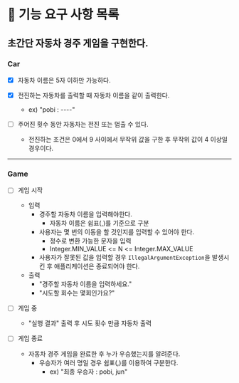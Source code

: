 # 🚀 기능 요구 사항 목록

## 초간단 자동차 경주 게임을 구현한다.

### Car

-[x] 자동차 이름은 5자 이하만 가능하다.


-[x] 전진하는 자동차를 출력할 때 자동차 이름을 같이 출력한다.
    - ex) "pobi : ----"


-[ ] 주어진 횟수 동안 자동차는 전진 또는 멈출 수 있다.
    - 전진하는 조건은 0에서 9 사이에서 무작위 값을 구한 후 무작위 값이 4 이상일 경우이다.

---

### Game

-[ ] 게임 시작
    - 입력
        - 경주할 자동차 이름을 입력해야한다.
            - 자동차 이름은 쉼표(,)를 기준으로 구분
        - 사용자는 몇 번의 이동을 할 것인지를 입력할 수 있어야 한다.
            - 정수로 변환 가능한 문자을 입력
            - Integer.MIN_VALUE <= N <= Integer.MAX_VALUE
        - 사용자가 잘못된 값을 입력할 경우 `IllegalArgumentException`을 발생시킨 후 애플리케이션은 종료되어야 한다.
    - 출력
        - "경주할 자동차 이름을 입력하세요."
        - "시도할 회수는 몇회인가요?"


-[ ] 게임 중
    - "실행 결과" 출력 후 시도 횟수 만큼 자동차 출력


-[ ] 게임 종료
    - 자동차 경주 게임을 완료한 후 누가 우승했는지를 알려준다.
        - 우승자가 여러 명일 경우 쉼표(,)를 이용하여 구분한다.
            - ex) "최종 우승자 : pobi, jun"
